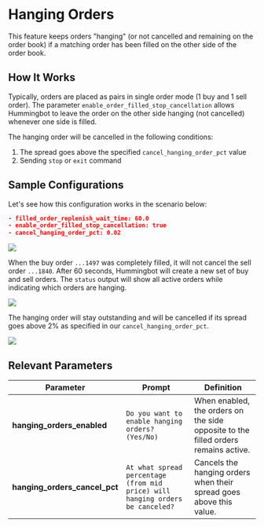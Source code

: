 # Hanging Orders

This feature keeps orders "hanging" (or not cancelled and remaining on the order book) if a matching order has been filled on the other side of the order book.

## How It Works

Typically, orders are placed as pairs in single order mode (1 buy and 1 sell order). The parameter `enable_order_filled_stop_cancellation` allows Hummingbot to leave the order on the other side hanging (not cancelled) whenever one side is filled.

The hanging order will be cancelled in the following conditions:

1. The spread goes above the specified `cancel_hanging_order_pct` value
2. Sending `stop` or `exit` command


## Sample Configurations

Let's see how this configuration works in the scenario below:

```json
- filled_order_replenish_wait_time: 60.0
- enable_order_filled_stop_cancellation: true
- cancel_hanging_order_pct: 0.02
```

![](/assets/img/hanging_order1.png)

When the buy order `...1497` was completely filled, it will not cancel the sell order `...1840`. After 60 seconds, Hummingbot will create a new set of buy and sell orders. The `status` output will show all active orders while indicating which orders are hanging.

![](/assets/img/hanging_order2.png)

The hanging order will stay outstanding and will be cancelled if its spread goes above 2% as specified in our `cancel_hanging_order_pct`.

![](/assets/img/hanging_order3.png)


## Relevant Parameters

| Parameter | Prompt | Definition |
|-----------|--------|------------|
| **hanging_orders_enabled** | `Do you want to enable hanging orders? (Yes/No)` | When enabled, the orders on the side opposite to the filled orders remains active. |
| **hanging_orders_cancel_pct** | `At what spread percentage (from mid price) will hanging orders be canceled?` | Cancels the hanging orders when their spread goes above this value. |